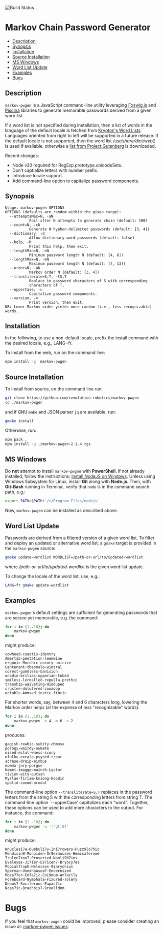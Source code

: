 ![Build Status](https://github.com/revolution-robotics/markov-pwgen/actions/workflows/markov-pwgen.yml/badge.svg)

# Markov Chain Password Generator

- [Description](#description)
- [Synopsis](#synopsis)
- [Installation](#installation)
- [Source Installation](#source-installation)
- [MS Windows](#ms-windows)
- [Word List Update](#word-list-update)
- [Examples](#examples)
- [Bugs](#bugs)

## Description

`markov-pwgen` is a JavaScript command-line utility leveraging
[Foswig.js](https://github.com/mrsharpoblunto/foswig.js/)
and
[Piscina](https://github.com/piscinajs/piscina)
libraries to generate memorable passwords derived from a given word
list.

If a word list is not specified during installation, then a list of
words in the language of the default locale is fetched from
[Krypton's Word Lists](https://github.com/kkrypt0nn/wordlists).
Languages oriented from right to left will be supported in a future
release. If the default locale is not supported, then the word list
_/usr/share/dict/web2_ is used if available, otherwise a
[list from Project Gutenberg](https://www.gutenberg.org/files/3201/files/SINGLE.TXT)
is downloaded.

Recent changes:
  - Node v20 required for RegExp.prototype.unicodeSets.
  - Don't captialize letters with number prefix.
  - Introduce locale support.
  - Add command-line option to capitalize password components.

## Synopsis

```
Usage: markov-pwgen OPTIONS
OPTIONS (defaults are random within the given range):
  --attemptsMax=N, -aN
           Fail after N attempts to generate chain (default: 100)
  --count=N, -cN
           Generate N hyphen-delimited passwords (default: [3, 4])
  --dictionary, -d
           Allow dictionary-word passwords (default: false)
  --help, -h
           Print this help, then exit.
  --lengthMin=N, -nN
           Minimum password length N (default: [4, 6])
  --lengthMax=N, -mN
           Maximum password length N (default: [7, 13])
  --order=N, -oN
           Markov order N (default: [3, 4])
  --transliterate=S,T, -tS,T
           Replace in password characters of S with corresponding
           characters of T.
  --upperCase, -u
           Capitalize password components.
  --version, -v
           Print version, then exit.
NB: Lower Markov order yields more random (i.e., less recognizable) words.
```

## Installation

In the following, to use a non-default locale, prefix
the install command with the desired locale, e.g., LANG=fr.

To install from the web, run on the command line:

```bash
npm install -g  markov-pwgen
```

## Source Installation

To install from source, on the command line run:

```bash
git clone https://github.com/revolution-robotics/markov-pwgen
cd ./markov-pwgen
```
and if GNU `make` and JSON parser `jq` are
available, run:

```bash
gmake install
```

Otherwise, run:

```bash
npm pack .
npm install -g ./markov-pwgen-2.1.4.tgz
```

## MS Windows

Do **not** attempt to install `markov-pwgen` with **PowerShell**. If not
already installed, follow the instructions:
[Install NodeJS on Windows](https://learn.microsoft.com/en-us/windows/dev-environment/javascript/nodejs-on-windows).
Unless using Windows Subsystem for Linux, install **Git** along with
**Node.js**.  Then, with **Git-Bash** running in Terminal, verify that `node` is
in the command search path, e.g.:

```bash
export PATH=$PATH:'/c/Program Files/nodejs'
```

Now, `markov-pwgen` can be installed as described above.

## Word List Update

Passwords are derived from a filtered version of a given word list. To
filter and deploy an updated or alternative word list, a `gmake` target
is provided in the `markov-pwgen` source:

```bash
gmake update-wordlist WORDLIST=/path-or-url/to/updated-wordlist
```

where */path-or-url/to/updated-wordlist* is the given word list
update.

To change the locale of the word list, use, e.g.:

```bash
LANG=fr gmake update-wordlist
```

## Examples

`markov-pwgen`'s default settings are sufficient for generating
passwords that are secure yet memorable, e.g. the command:

```bash
for i in {1..10}; do
    markov-pwgen
done
```

might produce:

```
cowhead-coastis-identry
Amertab-pentation-leenwine
ergonic-Morchic-unsory-unicize
Centenant-theomalo-wintral
corest-gummless-banision
unadie-briliac-upporian-tobed
smiless-lernalled-repulla-prethic
tranship-waiveting-Hinduped
crustee-dolutered-zoozoop
octable-Amosed-instic-fibric
```

For shorter words, say, between 4 and 6 characters long, lowering the
Markov order helps (at the expense of less "recognizable" words):

```bash
for i in {1..10}; do
    markov-pwgen -n 4 -m 6 -o 2
done
```

produces:

```
gagish-rewhic-subity-chmose
porogy-wairdy-owmate
nised-ectul-whess-scory
efulke-excale-psyced-trear
scrase-dreip-minbus
nomma-jary-porgue
hemet-imagge-mainch-Lyctor
tivion-wity-putsan
Myrlae-firism-kniong-hoodin
spolid-coeod-prodal
```

The command-line option `--transliterate=S,T` replaces in the
password letters from the string S with the corresponding
letters from string T.
The command-line option `--upperCase' capitalizes each "word".
Together, these options can be used to add more characters to the
output.  For instance, the command:

```bash
for i in {1..10}; do
    markov-pwgen -u -t'gt,97'
done
```

might produce:

```
Knuclesi7e-Dumbuli7y-Ini7rowers-Puzz9lo7hic
Mendisin9-Monoiden-Or9ermouses-Hemisaferome
7rulen7ron7-Proveried-Nonli9h7ies
Evaleyes-Ji7ier-Es7icen7-Bryocy7es
Popias7raph-Helesses-9iaryonius
Sperman-Unexhausea7-Encernized
Moze77er-En7a7ic-Coi9num-An7arily
Foreboard-Nymphala-Fixured-7olery
Depos7-Sociferous-Papac7ic
Ncas7ic-Brachbis7-9ruelldom
```

# Bugs

If you feel that `markov-pwgen` could be improved, please consider
creating an issue at:
[markov-pwgen issues](https://github.com/revolution-robotics/markov-pwgen/issues).
